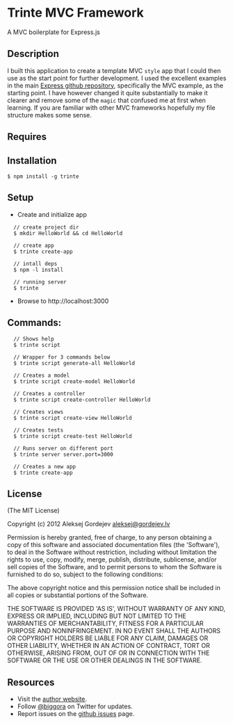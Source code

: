 # Trinte MVC Framework

A MVC boilerplate for Express.js

## Description

I built this application to create a template MVC `style` app that I could then use as the start point for further development. I used the excellent examples in the main [Express github repository](https://github.com/visionmedia/express), specifically the MVC example, as the starting point. I have however changed it quite substantially to make it clearer and remove some of the `magic` that confused me at first when learning. If you are familiar with other MVC frameworks hopefully my file structure makes some sense.

## Requires

## Installation

    $ npm install -g trinte

## Setup
  -  Create and initialize app

<!---->
      // create project dir
      $ mkdir HelloWorld && cd HelloWorld

      // create app
      $ trinte create-app

      // intall deps
      $ npm -l install

      // running server
      $ trinte

  - Browse to http://localhost:3000


## Commands:

      // Shows help
      $ trinte script

      // Wrapper for 3 commands below
      $ trinte script generate-all HelloWorld

      // Creates a model
      $ trinte script create-model HelloWorld

      // Creates a controller
      $ trinte script create-controller HelloWorld

      // Creates views
      $ trinte script create-view HelloWorld

      // Creates tests
      $ trinte script create-test HelloWorld

      // Runs server on different port
      $ trinte server server.port=3000

      // Creates a new app
      $ trinte create-app


## License

(The MIT License)

Copyright (c) 2012 Aleksej Gordejev <aleksej@gordejev.lv>

Permission is hereby granted, free of charge, to any person obtaining
a copy of this software and associated documentation files (the
'Software'), to deal in the Software without restriction, including
without limitation the rights to use, copy, modify, merge, publish,
distribute, sublicense, and/or sell copies of the Software, and to
permit persons to whom the Software is furnished to do so, subject to
the following conditions:

The above copyright notice and this permission notice shall be
included in all copies or substantial portions of the Software.

THE SOFTWARE IS PROVIDED 'AS IS', WITHOUT WARRANTY OF ANY KIND,
EXPRESS OR IMPLIED, INCLUDING BUT NOT LIMITED TO THE WARRANTIES OF
MERCHANTABILITY, FITNESS FOR A PARTICULAR PURPOSE AND NONINFRINGEMENT.
IN NO EVENT SHALL THE AUTHORS OR COPYRIGHT HOLDERS BE LIABLE FOR ANY
CLAIM, DAMAGES OR OTHER LIABILITY, WHETHER IN AN ACTION OF CONTRACT,
TORT OR OTHERWISE, ARISING FROM, OUT OF OR IN CONNECTION WITH THE
SOFTWARE OR THE USE OR OTHER DEALINGS IN THE SOFTWARE.


## Resources

- Visit the [author website](http://www.gordejev.lv).
- Follow [@biggora](https://twitter.com/#!/biggora) on Twitter for updates.
- Report issues on the [github issues](https://github.com/biggora/2co/issues) page.
